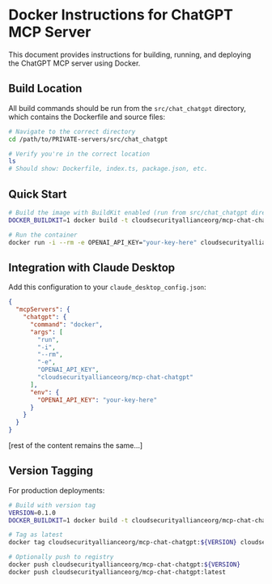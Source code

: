 # Docker Instructions for ChatGPT MCP Server

This document provides instructions for building, running, and deploying the ChatGPT MCP server using Docker.

## Build Location

All build commands should be run from the `src/chat_chatgpt` directory, which contains the Dockerfile and source files:

```bash
# Navigate to the correct directory
cd /path/to/PRIVATE-servers/src/chat_chatgpt

# Verify you're in the correct location
ls
# Should show: Dockerfile, index.ts, package.json, etc.
```

## Quick Start

```bash
# Build the image with BuildKit enabled (run from src/chat_chatgpt directory)
DOCKER_BUILDKIT=1 docker build -t cloudsecurityallianceorg/mcp-chat-chatgpt:latest .

# Run the container
docker run -i --rm -e OPENAI_API_KEY="your-key-here" cloudsecurityallianceorg/mcp-chat-chatgpt
```

## Integration with Claude Desktop

Add this configuration to your `claude_desktop_config.json`:

```json
{
  "mcpServers": {
    "chatgpt": {
      "command": "docker",
      "args": [
        "run",
        "-i",
        "--rm",
        "-e",
        "OPENAI_API_KEY",
        "cloudsecurityallianceorg/mcp-chat-chatgpt"
      ],
      "env": {
        "OPENAI_API_KEY": "your-key-here"
      }
    }
  }
}
```

[rest of the content remains the same...]

## Version Tagging

For production deployments:

```bash
# Build with version tag
VERSION=0.1.0
DOCKER_BUILDKIT=1 docker build -t cloudsecurityallianceorg/mcp-chat-chatgpt:${VERSION} .

# Tag as latest
docker tag cloudsecurityallianceorg/mcp-chat-chatgpt:${VERSION} cloudsecurityallianceorg/mcp-chat-chatgpt:latest

# Optionally push to registry
docker push cloudsecurityallianceorg/mcp-chat-chatgpt:${VERSION}
docker push cloudsecurityallianceorg/mcp-chat-chatgpt:latest
```
